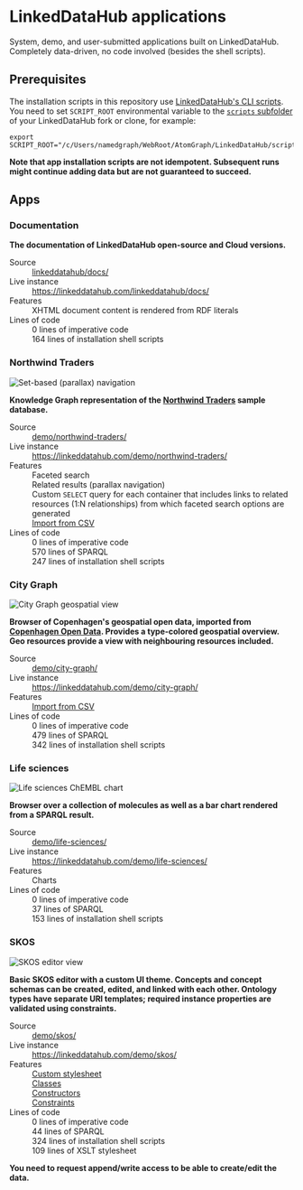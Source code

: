 # LinkedDataHub applications

System, demo, and user-submitted applications built on LinkedDataHub. Completely data-driven, no code involved (besides the shell scripts).

## Prerequisites

The installation scripts in this repository use [LinkedDataHub's CLI scripts](https://atomgraph.github.io/LinkedDataHub/linkeddatahub/docs/reference/command-line-interface/). You need to set `SCRIPT_ROOT` environmental variable to the [`scripts` subfolder](https://github.com/AtomGraph/LinkedDataHub/tree/master/scripts) of your LinkedDataHub fork or clone, for example:

    export SCRIPT_ROOT="/c/Users/namedgraph/WebRoot/AtomGraph/LinkedDataHub/scripts"

__Note that app installation scripts are not idempotent. Subsequent runs might continue adding data but are not guaranteed to succeed.__

## Apps

### Documentation

**The documentation of LinkedDataHub open-source and Cloud versions.**

<dl>
    <dt>Source</dt>
    <dd><a href="../../tree/master/linkeddatahub/docs/">linkeddatahub/docs/</a></dd>
    <dt>Live instance</dt>
    <dd><a href="https://linkeddatahub.com/linkeddatahub/docs/">https://linkeddatahub.com/linkeddatahub/docs/</a></dd>
    <dt>Features</dt>
    <dd>XHTML document content is rendered from RDF literals</dd>
    <dt>Lines of code</dt>
    <dd>0 lines of imperative code</dd>
    <dd>164 lines of installation shell scripts</dd>
</dl>

### Northwind Traders

![Set-based (parallax) navigation](../../raw/master/demo/northwind-traders/screenshot.gif "Set-based (parallax) navigation")

**Knowledge Graph representation of the [Northwind Traders](https://powerapps.microsoft.com/en-us/blog/northwind-traders-relational-data-sample/) sample database.**

<dl>
    <dt>Source</dt>
    <dd><a href="../../tree/master/demo/northwind-traders/" target="_blank">demo/northwind-traders/</a></dd>
    <dt>Live instance</dt>
    <dd><a href="https://linkeddatahub.com/demo/northwind-traders/" target="_blank">https://linkeddatahub.com/demo/northwind-traders/</a></dd>
    <dt>Features</dt>
    <dd>Faceted search</dd>
    <dd>Related results (parallax navigation)</dd>
    <dd>Custom <code>SELECT</code> query for each container that includes links to related resources (1:N relationships) from which faceted search options are generated</dd>
    <dd><a href="https://atomgraph.github.io/LinkedDataHub/linkeddatahub/docs/reference/imports/csv/" target="_blank">Import from CSV</a></dd>
    <dt>Lines of code</dt>
    <dd>0 lines of imperative code</dd>
    <dd>570 lines of SPARQL</dd>
    <dd>247 lines of installation shell scripts</dd>
</dl>

### City Graph

![City Graph geospatial view](../../raw/master/demo/city-graph/screenshot.png "City Graph geospatial view")

**Browser of Copenhagen's geospatial open data, imported from [Copenhagen Open Data](https://data.kk.dk/). Provides a type-colored geospatial overview. Geo resources provide a view with neighbouring resources included.**

<dl>
    <dt>Source</dt>
    <dd><a href="../../tree/master/demo/city-graph/" target="_blank">demo/city-graph/</a></dd>
    <dt>Live instance</dt>
    <dd><a href="https://linkeddatahub.com/demo/city-graph/" target="_blank">https://linkeddatahub.com/demo/city-graph/</a></dd>
    <dt>Features</dt>
    <dd><a href="https://atomgraph.github.io/LinkedDataHub/linkeddatahub/docs/imports/csv/" target="_blank">Import from CSV</a></dd>
    <dt>Lines of code</dt>
    <dd>0 lines of imperative code</dd>
    <dd>479 lines of SPARQL</dd>
    <dd>342 lines of installation shell scripts</dd>
</dl>

### Life sciences

![Life sciences ChEMBL chart](../../raw/master/demo/life-sciences/screenshot.png "Life sciences ChEMBL chart")

**Browser over a collection of molecules as well as a bar chart rendered from a SPARQL result.**

<dl>
    <dt>Source</dt>
    <dd><a href="../../tree/master/demo/life-sciences/" target="_blank">demo/life-sciences/</a></dd>
    <dt>Live instance</dt>
    <dd><a href="https://linkeddatahub.com/demo/life-sciences/" target="_blank">https://linkeddatahub.com/demo/life-sciences/</a></dd>
    <dt>Features</dt>
    <dd>Charts</dd>
    <dt>Lines of code</dt>
    <dd>0 lines of imperative code</dd>
    <dd>37 lines of SPARQL</dd>
    <dd>153 lines of installation shell scripts</dd>
</dl>

### SKOS

![SKOS editor view](../../raw/master/demo/skos/screenshot.png "SKOS editor view")

**Basic SKOS editor with a custom UI theme. Concepts and concept schemas can be created, edited, and linked with each other. Ontology types have separate URI templates; required instance properties are validated using constraints.**

<dl>
    <dt>Source</dt>
    <dd><a href="../../tree/master/demo/skos/" target="_blank">demo/skos/</a></dd>
    <dt>Live instance</dt>
    <dd><a href="https://linkeddatahub.com/demo/skos/" target="_blank">https://linkeddatahub.com/demo/skos/</a></dd>
    <dt>Features</dt>
    <dd><a href="https://atomgraph.github.io/LinkedDataHub/linkeddatahub/docs/reference/stylesheets/" target="_blank">Custom stylesheet</a></dd>
    <dd><a href="https://atomgraph.github.io/LinkedDataHub/linkeddatahub/docs/reference/administration/model/#classes" target="_blank">Classes</a></dd>
    <dd><a href="https://atomgraph.github.io/LinkedDataHub/linkeddatahub/docs/reference/administration/model/#constructors" target="_blank">Constructors</a></dd>
    <dd><a href="https://atomgraph.github.io/LinkedDataHub/linkeddatahub/docs/reference/administration/model/#constraints" target="_blank">Constraints</a></dd>
    <dt>Lines of code</dt>
    <dd>0 lines of imperative code</dd>
    <dd>44 lines of SPARQL</dd>
    <dd>324 lines of installation shell scripts</dd>
    <dd>109 lines of XSLT stylesheet</dd>
</dl>

__You need to request append/write access to be able to create/edit the data.__
